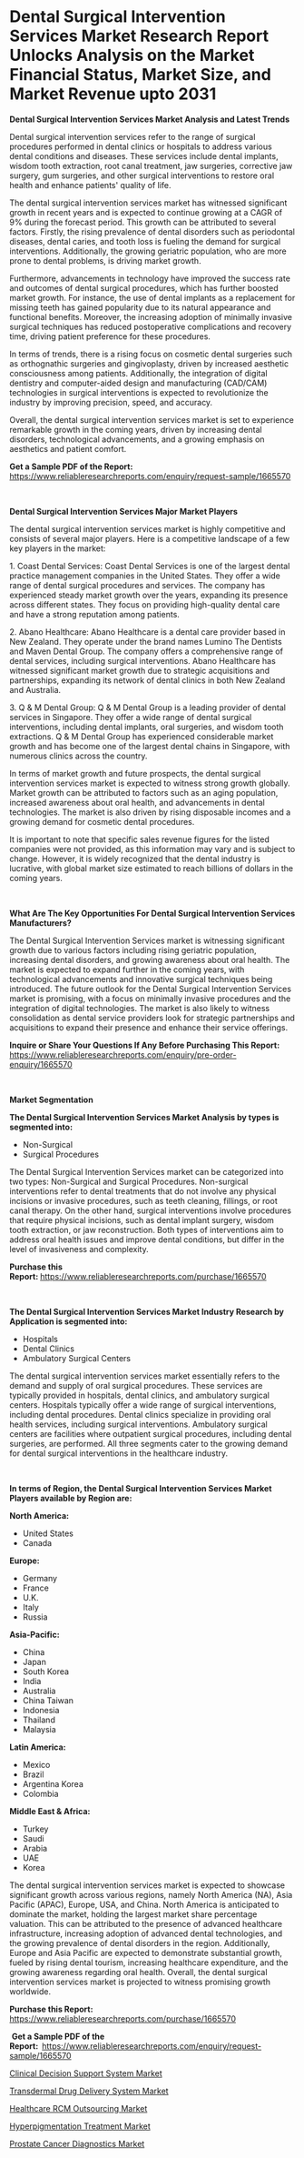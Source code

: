 <p><h1>Dental Surgical Intervention Services Market Research Report Unlocks Analysis on the Market Financial Status, Market Size, and Market Revenue upto 2031</h1></p><p><strong>Dental Surgical Intervention Services Market Analysis and Latest Trends</strong></p>
<p><p>Dental surgical intervention services refer to the range of surgical procedures performed in dental clinics or hospitals to address various dental conditions and diseases. These services include dental implants, wisdom tooth extraction, root canal treatment, jaw surgeries, corrective jaw surgery, gum surgeries, and other surgical interventions to restore oral health and enhance patients' quality of life.</p><p>The dental surgical intervention services market has witnessed significant growth in recent years and is expected to continue growing at a CAGR of 9% during the forecast period. This growth can be attributed to several factors. Firstly, the rising prevalence of dental disorders such as periodontal diseases, dental caries, and tooth loss is fueling the demand for surgical interventions. Additionally, the growing geriatric population, who are more prone to dental problems, is driving market growth.</p><p>Furthermore, advancements in technology have improved the success rate and outcomes of dental surgical procedures, which has further boosted market growth. For instance, the use of dental implants as a replacement for missing teeth has gained popularity due to its natural appearance and functional benefits. Moreover, the increasing adoption of minimally invasive surgical techniques has reduced postoperative complications and recovery time, driving patient preference for these procedures.</p><p>In terms of trends, there is a rising focus on cosmetic dental surgeries such as orthognathic surgeries and gingivoplasty, driven by increased aesthetic consciousness among patients. Additionally, the integration of digital dentistry and computer-aided design and manufacturing (CAD/CAM) technologies in surgical interventions is expected to revolutionize the industry by improving precision, speed, and accuracy.</p><p>Overall, the dental surgical intervention services market is set to experience remarkable growth in the coming years, driven by increasing dental disorders, technological advancements, and a growing emphasis on aesthetics and patient comfort.</p></p>
<p><strong>Get a Sample PDF of the Report:&nbsp;</strong> <a href="https://www.reliableresearchreports.com/enquiry/request-sample/1665570">https://www.reliableresearchreports.com/enquiry/request-sample/1665570</a></p>
<p>&nbsp;</p>
<p><strong>Dental Surgical Intervention Services Major Market Players</strong></p>
<p><p>The dental surgical intervention services market is highly competitive and consists of several major players. Here is a competitive landscape of a few key players in the market:</p><p>1. Coast Dental Services: Coast Dental Services is one of the largest dental practice management companies in the United States. They offer a wide range of dental surgical procedures and services. The company has experienced steady market growth over the years, expanding its presence across different states. They focus on providing high-quality dental care and have a strong reputation among patients.</p><p>2. Abano Healthcare: Abano Healthcare is a dental care provider based in New Zealand. They operate under the brand names Lumino The Dentists and Maven Dental Group. The company offers a comprehensive range of dental services, including surgical interventions. Abano Healthcare has witnessed significant market growth due to strategic acquisitions and partnerships, expanding its network of dental clinics in both New Zealand and Australia.</p><p>3. Q & M Dental Group: Q & M Dental Group is a leading provider of dental services in Singapore. They offer a wide range of dental surgical interventions, including dental implants, oral surgeries, and wisdom tooth extractions. Q & M Dental Group has experienced considerable market growth and has become one of the largest dental chains in Singapore, with numerous clinics across the country.</p><p>In terms of market growth and future prospects, the dental surgical intervention services market is expected to witness strong growth globally. Market growth can be attributed to factors such as an aging population, increased awareness about oral health, and advancements in dental technologies. The market is also driven by rising disposable incomes and a growing demand for cosmetic dental procedures.</p><p>It is important to note that specific sales revenue figures for the listed companies were not provided, as this information may vary and is subject to change. However, it is widely recognized that the dental industry is lucrative, with global market size estimated to reach billions of dollars in the coming years.</p></p>
<p>&nbsp;</p>
<p><strong>What Are The Key Opportunities For Dental Surgical Intervention Services Manufacturers?</strong></p>
<p><p>The Dental Surgical Intervention Services market is witnessing significant growth due to various factors including rising geriatric population, increasing dental disorders, and growing awareness about oral health. The market is expected to expand further in the coming years, with technological advancements and innovative surgical techniques being introduced. The future outlook for the Dental Surgical Intervention Services market is promising, with a focus on minimally invasive procedures and the integration of digital technologies. The market is also likely to witness consolidation as dental service providers look for strategic partnerships and acquisitions to expand their presence and enhance their service offerings.</p></p>
<p><strong>Inquire or Share Your Questions If Any Before Purchasing This Report:</strong> <a href="https://www.reliableresearchreports.com/enquiry/pre-order-enquiry/1665570">https://www.reliableresearchreports.com/enquiry/pre-order-enquiry/1665570</a></p>
<p>&nbsp;</p>
<p><strong>Market Segmentation</strong></p>
<p><strong>The Dental Surgical Intervention Services Market Analysis by types is segmented into:</strong></p>
<p><ul><li>Non-Surgical</li><li>Surgical Procedures</li></ul></p>
<p><p>The Dental Surgical Intervention Services market can be categorized into two types: Non-Surgical and Surgical Procedures. Non-surgical interventions refer to dental treatments that do not involve any physical incisions or invasive procedures, such as teeth cleaning, fillings, or root canal therapy. On the other hand, surgical interventions involve procedures that require physical incisions, such as dental implant surgery, wisdom tooth extraction, or jaw reconstruction. Both types of interventions aim to address oral health issues and improve dental conditions, but differ in the level of invasiveness and complexity.</p></p>
<p><strong>Purchase this Report:&nbsp;</strong><a href="https://www.reliableresearchreports.com/purchase/1665570">https://www.reliableresearchreports.com/purchase/1665570</a></p>
<p>&nbsp;</p>
<p><strong>The Dental Surgical Intervention Services Market Industry Research by Application is segmented into:</strong></p>
<p><ul><li>Hospitals</li><li>Dental Clinics</li><li>Ambulatory Surgical Centers</li></ul></p>
<p><p>The dental surgical intervention services market essentially refers to the demand and supply of oral surgical procedures. These services are typically provided in hospitals, dental clinics, and ambulatory surgical centers. Hospitals typically offer a wide range of surgical interventions, including dental procedures. Dental clinics specialize in providing oral health services, including surgical interventions. Ambulatory surgical centers are facilities where outpatient surgical procedures, including dental surgeries, are performed. All three segments cater to the growing demand for dental surgical interventions in the healthcare industry.</p></p>
<p>&nbsp;</p>
<p><strong>In terms of Region, the Dental Surgical Intervention Services Market Players available by Region are:</strong></p>
<p>
    <p> <strong> North America: </strong>
        <ul>
            <li>United States</li>
            <li>Canada</li>
        </ul>
        </p> 
    <p> <strong> Europe: </strong>
        <ul>
            <li>Germany</li>
            <li>France</li>
            <li>U.K.</li>
            <li>Italy</li>
            <li>Russia</li>
        </ul>
        </p> 
    <p> <strong> Asia-Pacific: </strong>
        <ul>
            <li>China</li>
            <li>Japan</li>
            <li>South Korea</li>
            <li>India</li>
            <li>Australia</li>
            <li>China Taiwan</li>
            <li>Indonesia</li>
            <li>Thailand</li>
            <li>Malaysia</li>
        </ul>
        </p> 
    <p> <strong> Latin America: </strong>
        <ul>
            <li>Mexico</li>
            <li>Brazil</li>
            <li>Argentina Korea</li>
            <li>Colombia</li>
        </ul>
        </p> 
    <p> <strong> Middle East & Africa: </strong>
        <ul>
            <li>Turkey</li>
            <li>Saudi</li>
            <li>Arabia</li>
            <li>UAE</li>
            <li>Korea</li>
        </ul>
    </p>
    </p>
<p><p>The dental surgical intervention services market is expected to showcase significant growth across various regions, namely North America (NA), Asia Pacific (APAC), Europe, USA, and China. North America is anticipated to dominate the market, holding the largest market share percentage valuation. This can be attributed to the presence of advanced healthcare infrastructure, increasing adoption of advanced dental technologies, and the growing prevalence of dental disorders in the region. Additionally, Europe and Asia Pacific are expected to demonstrate substantial growth, fueled by rising dental tourism, increasing healthcare expenditure, and the growing awareness regarding oral health. Overall, the dental surgical intervention services market is projected to witness promising growth worldwide.</p></p>
<p><strong>Purchase this Report: </strong><a href="https://www.reliableresearchreports.com/purchase/1665570">https://www.reliableresearchreports.com/purchase/1665570</a></p>
<p>&nbsp;<strong>Get a Sample PDF of the Report:&nbsp;&nbsp;</strong><a href="https://www.reliableresearchreports.com/enquiry/request-sample/1665570">https://www.reliableresearchreports.com/enquiry/request-sample/1665570</a></p>
<p><strong></strong></p>
<p><p><a href="https://github.com/indrystar/Market-Research-Report-List-1/blob/main/clinical-decision-support-system-market.md">Clinical Decision Support System Market</a></p><p><a href="https://github.com/juniordelafrance/Market-Research-Report-List-1/blob/main/transdermal-drug-delivery-system-market.md">Transdermal Drug Delivery System Market</a></p><p><a href="https://github.com/yoshih12/Market-Research-Report-List-1/blob/main/healthcare-rcm-outsourcing-market.md">Healthcare RCM Outsourcing Market</a></p><p><a href="https://github.com/irfadac/Market-Research-Report-List-1/blob/main/hyperpigmentation-treatment-market.md">Hyperpigmentation Treatment Market</a></p><p><a href="https://github.com/elizabethdagraca/Market-Research-Report-List-1/blob/main/prostate-cancer-diagnostics-market.md">Prostate Cancer Diagnostics Market</a></p></p>